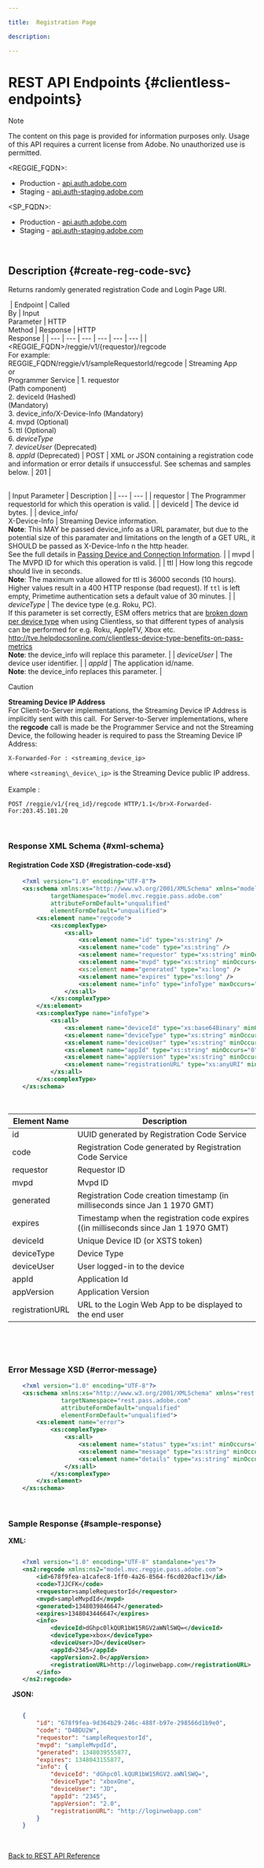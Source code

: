 ```yaml
---

title:  Registration Page

description: 

---
```



# REST API Endpoints {#clientless-endpoints}

>[!NOTE] 
> 
>The content on this page is provided for information purposes only. Usage of this API requires a current license from Adobe. No unauthorized use is permitted.

<REGGIE_FQDN>:

* Production - [api.auth.adobe.com](http://api.auth.adobe.com/)
* Staging - [api.auth-staging.adobe.com](http://api.auth-staging.adobe.com/)

<SP_FQDN>:

* Production - [api.auth.adobe.com](http://api.auth.adobe.com/)
* Staging - [api.auth-staging.adobe.com](http://api.auth-staging.adobe.com/)

 </br>

## Description {#create-reg-code-svc}

Returns randomly generated registration Code and Login Page URI.

 | Endpoint | Called  </br>By | Input   </br>Parameter | HTTP  </br>Method | Response | HTTP  </br>Response |
| --- | --- | --- | --- | --- | --- |
| <REGGIE_FQDN>/reggie/v1/{requestor}/regcode</br>For example:</br>REGGIE_FQDN/reggie/v1/sampleRequestorId/regcode | Streaming App</br>or</br>Programmer Service | 1.  requestor  </br>    (Path component)</br>2.  deviceId (Hashed)   </br>    (Mandatory)</br>3.  device_info/X-Device-Info (Mandatory)</br>4.  mvpd (Optional)</br>5.  ttl (Optional)</br>6.  _deviceType_</br>7.  _deviceUser_ (Deprecated)</br>8.  _appId_ (Deprecated) | POST | XML or JSON containing a registration code and information or error details if unsuccessful. See schemas and samples below. | 201 |



   
| Input Parameter | Description |
| --- | --- |
| requestor | The Programmer requestorId for which this operation is valid. |
| deviceId | The device id bytes. |
| device_info/</br>X-Device-Info | Streaming Device information.</br>**Note**: This MAY be passed device_info as a URL paramater, but due to the potential size of this paramater and limitations on the length of a GET URL, it SHOULD be passed as X-Device-Info n the http header. </br>See the full details in [Passing Device and Connection Information](http://tve.helpdocsonline.com/passing-device-information). |
| mvpd | The MVPD ID for which this operation is valid. |
| ttl | How long this regcode should live in seconds.</br>**Note**: The maximum value allowed for ttl is 36000 seconds (10 hours). Higher values result in a 400 HTTP response (bad request). If `ttl` is left empty, Primetime authentication sets a default value of 30 minutes. |
| _deviceType_ | The device type (e.g. Roku, PC).</br>If this parameter is set correctly, ESM offers metrics that are [broken down per device type](http://tve.helpdocsonline.com/esm-overview$clientless_device_type) when using Clientless, so that different types of analysis can be performed for e.g. Roku, AppleTV, Xbox etc.</br>http://tve.helpdocsonline.com/clientless-device-type-benefits-on-pass-metrics</br>**Note**: the device_info will replace this parameter. |
| _deviceUser_ | The device user identifier. |
| _appId_ | The application id/name. </br>**Note**: the device_info replaces this parameter. |


>[!CAUTION]
>
>**Streaming Device IP Address**
></br>
>For Client-to-Server implementations, the Streaming Device IP Address is implicitly sent with this call.  For Server-to-Server implementations, where the **regcode** call is made be the Programmer Service and not the Streaming Device, the following header is required to pass the Streaming Device IP Address:
>
>
>```
>X-Forwarded-For : <streaming_device_ip> 
>```
>
>where `<streaming\_device\_ip>` is the Streaming Device public IP address. 
></br></br>
>Example :</br>
>
>```
>POST /reggie/v1/{req_id}/regcode HTTP/1.1</br>X-Forwarded-For:203.45.101.20
>```
>
</br>

### Response XML Schema {#xml-schema}


#### Registration Code XSD {#registration-code-xsd}

```XML
    <?xml version="1.0" encoding="UTF-8"?>
    <xs:schema xmlns:xs="http://www.w3.org/2001/XMLSchema" xmlns="model.mvc.reggie.pass.adobe.com"
            targetNamespace="model.mvc.reggie.pass.adobe.com"
            attributeFormDefault="unqualified"
            elementFormDefault="unqualified">
        <xs:element name="regcode">
            <xs:complexType>
                <xs:all>
                    <xs:element name="id" type="xs:string" />
                    <xs:element name="code" type="xs:string" />
                    <xs:element name="requestor" type="xs:string" minOccurs="1" maxOccurs="1"/>
                    <xs:element name="mvpd" type="xs:string" minOccurs="1" maxOccurs="1"/
                    <xs:element name="generated" type="xs:long" />
                    <xs:element name="expires" type="xs:long" />
                    <xs:element name="info" type="infoType" maxOccurs="1"/>
                </xs:all>
            </xs:complexType>
        </xs:element>
        <xs:complexType name="infoType">
            <xs:all>
                <xs:element name="deviceId" type="xs:base64Binary" minOccurs="1" maxOccurs="1"/>
                <xs:element name="deviceType" type="xs:string" minOccurs="0" maxOccurs="1"/>
                <xs:element name="deviceUser" type="xs:string" minOccurs="0" maxOccurs="1"/>
                <xs:element name="appId" type="xs:string" minOccurs="0" maxOccurs="1"/>
                <xs:element name="appVersion" type="xs:string" minOccurs="0" maxOccurs="1"/>
                <xs:element name="registrationURL" type="xs:anyURI" minOccurs="0" maxOccurs="1"/>
            </xs:all>
        </xs:complexType>
    </xs:schema>

```

 </br>

| Element Name    | Description                                                                          |
| --------------- | ------------------------------------------------------------------------------------ |
| id              | UUID generated by Registration Code Service                                          |
| code            | Registration Code generated by Registration Code Service                             |
| requestor       | Requestor ID                                                                         |
| mvpd            | Mvpd ID                                                                              |
| generated       | Registration Code creation timestamp (in milliseconds since Jan 1 1970 GMT)          |
| expires         | Timestamp when the registration code expires ((in milliseconds since Jan 1 1970 GMT) |
| deviceId        | Unique Device ID (or XSTS token)                                                     |
| deviceType      | Device Type                                                                          |
| deviceUser      | User logged-in to the device                                                         |
| appId           | Application Id                                                                       |
| appVersion      | Application Version                                                                  |
| registrationURL | URL to the Login Web App to be displayed to the end user                             |

 </br>

 

### Error Message XSD  {#error-message}

```XML
    <?xml version="1.0" encoding="UTF-8"?>
    <xs:schema xmlns:xs="http://www.w3.org/2001/XMLSchema" xmlns="rest.pass.adobe.com"
               targetNamespace="rest.pass.adobe.com"
               attributeFormDefault="unqualified"
               elementFormDefault="unqualified">
        <xs:element name="error">
            <xs:complexType>
                <xs:all>
                    <xs:element name="status" type="xs:int" minOccurs="1" maxOccurs="1"/>
                    <xs:element name="message" type="xs:string" minOccurs="1" maxOccurs="1"/>
                    <xs:element name="details" type="xs:string" minOccurs="0" maxOccurs="1"/>
                </xs:all>
            </xs:complexType>
        </xs:element>
    </xs:schema>

```
 

### Sample Response {#sample-response}

**XML:**

```XML

    <?xml version="1.0" encoding="UTF-8" standalone="yes"?>
    <ns2:regcode xmlns:ns2="model.mvc.reggie.pass.adobe.com">
        <id>678f9fea-a1cafec8-1ff0-4a26-8564-f6cd020acf13</id>
        <code>TJJCFK</code>
        <requestor>sampleRequestorId</requestor>
        <mvpd>sampleMvpdId</mvpd>
        <generated>1348039846647</generated>
        <expires>1348043446647</expires>
        <info>
            <deviceId>dGhpc0lkQUR1bW15RGV2aWNlSWQ=</deviceId>
            <deviceType>xbox</deviceType>
            <deviceUser>JD</deviceUser>
            <appId>2345</appId>
            <appVersion>2.0</appVersion>
            <registrationURL>http://loginwebapp.com</registrationURL>
        </info>
    </ns2:regcode>
```
 
**JSON:**

```JSON

    {
        "id": "678f9fea-9d364b29-246c-488f-b97e-298566d1b9e0",
        "code": "D4BDU2W",
        "requestor": "sampleRequestorId",
        "mvpd": "sampleMvpdId",
        "generated": 1348039555877,
        "expires": 1348043155877,
        "info": {
            "deviceId": "dGhpc0l.kQUR1bW15RGV2.aWNlSWQ=",
            "deviceType": "xboxOne",
            "deviceUser": "JD",
            "appId": "2345",
            "appVersion": "2.0",
            "registrationURL": "http://loginwebapp.com"
        }
    }

```
 

[Back to REST API Reference](http://tve.helpdocsonline.com/rest-api-reference)
